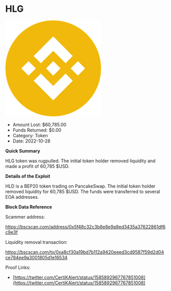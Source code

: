 # HLG
![HLG](/rektimages/HLG.png)
- Amount Lost: $60,785.00
- Funds Returned: $0.00
- Category: Token
- Date: 2022-10-28

**Quick Summary**

HLG token was rugpulled. The initial token holder removed liquidity and made a profit of 60,785 $USD. 

  


 **Details of the Exploit**

HLD is a BEP20 token trading on PancakeSwap. The initial token holder removed liquidity for 60,785 $USD. The funds were transferred to several EOA addresses.

  


 **Block Data Reference**

Scammer address:

https://bscscan.com/address/0x5f48c32c3b8e8e9a9ed3435a37622861df6c9e3f

  


Liquidity removal transaction:

https://bscscan.com/tx/0xa8cf30a19bd7b112a9420eeed3cd9587f59d2d04ce784ee9a3001805d1e16534


Proof Links:
- [https://twitter.com/CertiKAlert/status/1585892967767851008](https://twitter.com/CertiKAlert/status/1585892967767851008)


